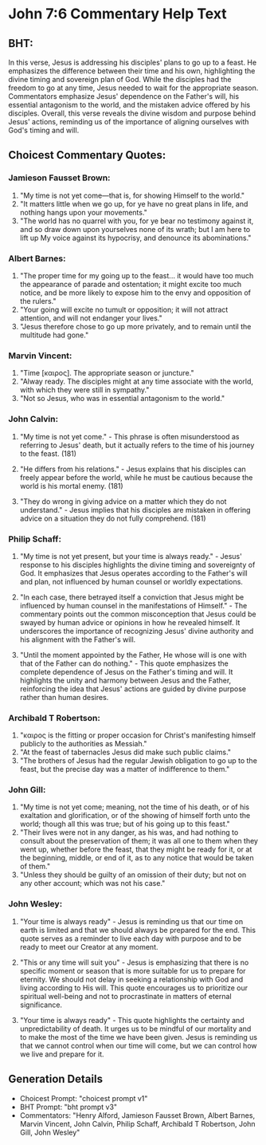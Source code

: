 # John 7:6 Commentary Help Text

## BHT:
In this verse, Jesus is addressing his disciples' plans to go up to a feast. He emphasizes the difference between their time and his own, highlighting the divine timing and sovereign plan of God. While the disciples had the freedom to go at any time, Jesus needed to wait for the appropriate season. Commentators emphasize Jesus' dependence on the Father's will, his essential antagonism to the world, and the mistaken advice offered by his disciples. Overall, this verse reveals the divine wisdom and purpose behind Jesus' actions, reminding us of the importance of aligning ourselves with God's timing and will.

## Choicest Commentary Quotes:
### Jamieson Fausset Brown:
1. "My time is not yet come—that is, for showing Himself to the world." 
2. "It matters little when we go up, for ye have no great plans in life, and nothing hangs upon your movements." 
3. "The world has no quarrel with you, for ye bear no testimony against it, and so draw down upon yourselves none of its wrath; but I am here to lift up My voice against its hypocrisy, and denounce its abominations."

### Albert Barnes:
1. "The proper time for my going up to the feast... it would have too much the appearance of parade and ostentation; it might excite too much notice, and be more likely to expose him to the envy and opposition of the rulers."
2. "Your going will excite no tumult or opposition; it will not attract attention, and will not endanger your lives."
3. "Jesus therefore chose to go up more privately, and to remain until the multitude had gone."

### Marvin Vincent:
1. "Time [καιρος]. The appropriate season or juncture."
2. "Alway ready. The disciples might at any time associate with the world, with which they were still in sympathy."
3. "Not so Jesus, who was in essential antagonism to the world."

### John Calvin:
1. "My time is not yet come." - This phrase is often misunderstood as referring to Jesus' death, but it actually refers to the time of his journey to the feast. (181)

2. "He differs from his relations." - Jesus explains that his disciples can freely appear before the world, while he must be cautious because the world is his mortal enemy. (181)

3. "They do wrong in giving advice on a matter which they do not understand." - Jesus implies that his disciples are mistaken in offering advice on a situation they do not fully comprehend. (181)

### Philip Schaff:
1. "My time is not yet present, but your time is always ready." - Jesus' response to his disciples highlights the divine timing and sovereignty of God. It emphasizes that Jesus operates according to the Father's will and plan, not influenced by human counsel or worldly expectations.

2. "In each case, there betrayed itself a conviction that Jesus might be influenced by human counsel in the manifestations of Himself." - The commentary points out the common misconception that Jesus could be swayed by human advice or opinions in how he revealed himself. It underscores the importance of recognizing Jesus' divine authority and his alignment with the Father's will.

3. "Until the moment appointed by the Father, He whose will is one with that of the Father can do nothing." - This quote emphasizes the complete dependence of Jesus on the Father's timing and will. It highlights the unity and harmony between Jesus and the Father, reinforcing the idea that Jesus' actions are guided by divine purpose rather than human desires.

### Archibald T Robertson:
1. "καιρος is the fitting or proper occasion for Christ's manifesting himself publicly to the authorities as Messiah." 
2. "At the feast of tabernacles Jesus did make such public claims." 
3. "The brothers of Jesus had the regular Jewish obligation to go up to the feast, but the precise day was a matter of indifference to them."

### John Gill:
1. "My time is not yet come; meaning, not the time of his death, or of his exaltation and glorification, or of the showing of himself forth unto the world; though all this was true; but of his going up to this feast." 
2. "Their lives were not in any danger, as his was, and had nothing to consult about the preservation of them; it was all one to them when they went up, whether before the feast, that they might be ready for it, or at the beginning, middle, or end of it, as to any notice that would be taken of them."
3. "Unless they should be guilty of an omission of their duty; but not on any other account; which was not his case."

### John Wesley:
1. "Your time is always ready" - Jesus is reminding us that our time on earth is limited and that we should always be prepared for the end. This quote serves as a reminder to live each day with purpose and to be ready to meet our Creator at any moment.

2. "This or any time will suit you" - Jesus is emphasizing that there is no specific moment or season that is more suitable for us to prepare for eternity. We should not delay in seeking a relationship with God and living according to His will. This quote encourages us to prioritize our spiritual well-being and not to procrastinate in matters of eternal significance.

3. "Your time is always ready" - This quote highlights the certainty and unpredictability of death. It urges us to be mindful of our mortality and to make the most of the time we have been given. Jesus is reminding us that we cannot control when our time will come, but we can control how we live and prepare for it.


## Generation Details
- Choicest Prompt: "choicest prompt v1"
- BHT Prompt: "bht prompt v3"
- Commentators: "Henry Alford, Jamieson Fausset Brown, Albert Barnes, Marvin Vincent, John Calvin, Philip Schaff, Archibald T Robertson, John Gill, John Wesley"
